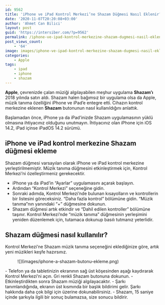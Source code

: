 ```yaml
---
id: 9562
title: 'iPhone ve iPad Kontrol Merkezi’ne Shazam Düğmesi Nasıl Eklenir?'
date: '2020-11-07T20:20:08+03:00'
author: 'Ahmet Can Bilici'
layout: post
guid: 'https://intersiber.com/?p=9562'
permalink: /iphone-ve-ipad-kontrol-merkezine-shazam-dugmesi-nasil-eklenir/
post_views_count:
    - '64'
image: images/iphone-ve-ipad-kontrol-merkezine-shazam-dugmesi-nasil-eklenir.jpg
categories:
    - Apple
tags:
    - ipad
    - iphone
    - shazam
---
```


**Apple**, çevrenizde çalan müziği algılayabilen meşhur uygulama **Shazam’ı** 2018 yılında satın aldı. Shazam halen bağımsız bir uygulama olsa da Apple, müzik tanıma özelliğini iPhone ve iPad’e entegre etti. Cihazın kontrol merkezine eklenen **Shazam** butonunun nasıl kullanıldığını anlattık.

Başlamadan önce, iPhone ya da iPad’inizde Shazam uygulamasının yüklü olmasına ihtiyacınız olduğunu unutmayın. İhtiyacınız olan iPhone için iOS 14.2, iPad içinse iPadOS 14.2 sürümü.

## iPhone ve iPad kontrol merkezine Shazam düğmesi ekleme

Shazam düğmesi varsayılan olarak iPhone ve iPad kontrol merkezine yerleştirilmemiştir. Müzik tanıma düğmesini etkinleştirmek için, Kontrol Merkezi’ni özelleştirmeniz gerekecektir.

- iPhone ya da iPad’in “Ayarlar” uygulamasını açarak başlayın.
- Ardından “Kontrol Merkezi” seçeneğine gidin.
- Sonraki adımda, Kontrol Merkezi’nde bulunan kısayolların ve kontrollerin bir listesini göreceksiniz. “Daha fazla kontrol” bölümüne gidin. “Müzik tanıma”nın yanındaki “+” düğmesine dokunun.
- Shazam düğmesi artık etkindir ve “Dahil edilen kontroller” bölümüne taşınır. Kontrol Merkezi’nde “müzik tanıma” düğmesinin yerleşimini yeniden düzenlemek için, tutamaca dokunup basılı tutmanız yeterlidir.

## Shazam düğmesi nasıl kullanılır?

Kontrol Merkezi’ne Shazam müzik tanıma seçeneğini eklediğinize göre, artık yeni müzikleri keşfe hazırsınız.

<figure class="wp-block-image size-large">![](images/iphone-a-shazam-butonu-ekleme.png)</figure>- Telefon ya da tabletinizin ekranının sağ üst köşesinden aşağı kaydırarak Kontrol Merkezi’ni açın. Gri renkli Shazam butonuna dokunun.
- Etkinleştirdikten sonra Shazam müziği algılayacaktır.
- Şarkı tanımlandığında, ekranın üst kısmında bir başlık bildirimi gelir. Şarkı hakkında daha çok bilgi için üzerine dokunabilirsiniz.
- Shazam, 15 saniye içinde şarkıyla ilgili bir sonuç bulamazsa, size sonucu bildirir.